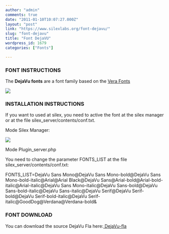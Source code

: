 ```yaml
---
author: "admin"
comments: true
date: "2011-01-10T10:07:27.000Z"
layout: "post"
link: "https://www.silexlabs.org/font-dejavu/"
slug: "font-dejavu"
title: "Font DejaVU"
wordpress_id: 1679
categories: ["Fonts"]

---
```

### FONT INSTRUCTIONS


The **DejaVu fonts** are a font family based on the [Vera Fonts](http://gnome.org/fonts/)

[![](https://www.silexlabs.org/wp-content/uploads/2011/01/DejaVu_specimen-194x300.png)](https://www.silexlabs.org/?attachment_id=1694)

<!-- more -->


### INSTALLATION INSTRUCTIONS


If you want to used at silex, you need to active the font at the silex manager or at the file silex_server/contents/conf.txt.

Mode Silex Manager:

[](https://www.silexlabs.org/?attachment_id=1662)[![](https://www.silexlabs.org/wp-content/uploads/2011/01/Picture-13-300x174.png)](https://www.silexlabs.org/?attachment_id=1664)

Mode Plugin_server.php

You need to change the parameter FONTS_LIST at the file silex_server/contents/conf.txt:

FONTS_LIST=DejaVu Sans Mono@DejaVu Sans Mono-bold@DejaVu Sans Mono-bold-italic@Arial@Arial Black@DejaVu Sans@Arial-bold@Arial-bold-italic@Arial-italic@DejaVu Sans Mono-italic@DejaVu Sans-bold@DejaVu Sans-bold-italic@DejaVu Sans-italic@DejaVu Serif@DejaVu Serif-bold@DejaVu Serif-bold-italic@DejaVu Serif-italic@GoodDog@Verdana@Verdana-bold&


### FONT DOWNLOAD


You can download the source DejaVu Fla here:[ ](https://www.silexlabs.org/?attachment_id=1640)[DejaVu-fla](https://www.silexlabs.org/wp-content/uploads/2011/01/DejaVu-fla.zip)

